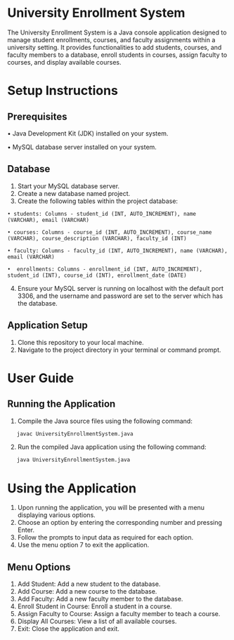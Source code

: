 
# University Enrollment System

The University Enrollment System is a Java console application designed to manage student enrollments, courses, and faculty assignments within a university setting. It provides functionalities to add students, courses, and faculty members to a database, enroll students in courses, assign faculty to courses, and display available courses.

# Setup Instructions

## Prerequisites
  • Java Development Kit (JDK) installed on your system.
  
  • MySQL database server installed on your system.

 ## Database 
  1. Start your MySQL database server.
  2. Create a new database named project.
  3. Create the following tables within the project database:
     
    • students: Columns - student_id (INT, AUTO_INCREMENT), name (VARCHAR), email (VARCHAR)
    
    • courses: Columns - course_id (INT, AUTO_INCREMENT), course_name (VARCHAR), course_description (VARCHAR), faculty_id (INT)
    
    • faculty: Columns - faculty_id (INT, AUTO_INCREMENT), name (VARCHAR), email (VARCHAR)
    
    •  enrollments: Columns - enrollment_id (INT, AUTO_INCREMENT), student_id (INT), course_id (INT), enrollment_date (DATE)
  4. Ensure your MySQL server is running on localhost with the default port 3306, and the username and password are set to the server which has the database.
     
## Application Setup
  1. Clone this repository to your local machine.
  2. Navigate to the project directory in your terminal or command prompt.
    
# User Guide

## Running the Application
  1. Compile the Java source files using the following command:
```bash
   javac UniversityEnrollmentSystem.java
   ```
  2. Run the compiled Java application using the following command:
```bash
   java UniversityEnrollmentSystem.java
   ```
    
# Using the Application
 1. Upon running the application, you will be presented with a menu displaying various options.
  2. Choose an option by entering the corresponding number and pressing Enter.
  3. Follow the prompts to input data as required for each option.
  4. Use the menu option 7 to exit the application.

## Menu Options
  1. Add Student: Add a new student to the database.
  2. Add Course: Add a new course to the database.
  3. Add Faculty: Add a new faculty member to the database.
  4. Enroll Student in Course: Enroll a student in a course.
  5. Assign Faculty to Course: Assign a faculty member to teach a course.
  6. Display All Courses: View a list of all available courses.
  7. Exit: Close the application and exit.
